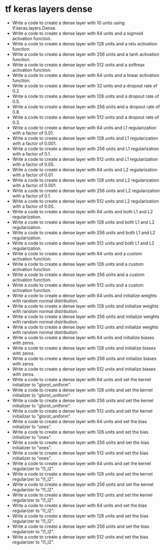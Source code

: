 # tf keras layers dense

- Write a code to create a dense layer with 10 units using tf.keras.layers.Dense.
- Write a code to create a dense layer with 64 units and a sigmoid activation function.
- Write a code to create a dense layer with 128 units and a relu activation function.
- Write a code to create a dense layer with 256 units and a tanh activation function.
- Write a code to create a dense layer with 512 units and a softmax activation function.
- Write a code to create a dense layer with 64 units and a linear activation function.
- Write a code to create a dense layer with 32 units and a dropout rate of 0.2.
- Write a code to create a dense layer with 128 units and a dropout rate of 0.5.
- Write a code to create a dense layer with 256 units and a dropout rate of 0.8.
- Write a code to create a dense layer with 512 units and a dropout rate of 0.3.
- Write a code to create a dense layer with 64 units and L1 regularization with a factor of 0.01.
- Write a code to create a dense layer with 128 units and L1 regularization with a factor of 0.001.
- Write a code to create a dense layer with 256 units and L1 regularization with a factor of 0.1.
- Write a code to create a dense layer with 512 units and L1 regularization with a factor of 0.05.
- Write a code to create a dense layer with 64 units and L2 regularization with a factor of 0.01.
- Write a code to create a dense layer with 128 units and L2 regularization with a factor of 0.001.
- Write a code to create a dense layer with 256 units and L2 regularization with a factor of 0.1.
- Write a code to create a dense layer with 512 units and L2 regularization with a factor of 0.05.
- Write a code to create a dense layer with 64 units and both L1 and L2 regularization.
- Write a code to create a dense layer with 128 units and both L1 and L2 regularization.
- Write a code to create a dense layer with 256 units and both L1 and L2 regularization.
- Write a code to create a dense layer with 512 units and both L1 and L2 regularization.
- Write a code to create a dense layer with 64 units and a custom activation function.
- Write a code to create a dense layer with 128 units and a custom activation function.
- Write a code to create a dense layer with 256 units and a custom activation function.
- Write a code to create a dense layer with 512 units and a custom activation function.
- Write a code to create a dense layer with 64 units and initialize weights with random normal distribution.
- Write a code to create a dense layer with 128 units and initialize weights with random normal distribution.
- Write a code to create a dense layer with 256 units and initialize weights with random normal distribution.
- Write a code to create a dense layer with 512 units and initialize weights with random normal distribution.
- Write a code to create a dense layer with 64 units and initialize biases with zeros.
- Write a code to create a dense layer with 128 units and initialize biases with zeros.
- Write a code to create a dense layer with 256 units and initialize biases with zeros.
- Write a code to create a dense layer with 512 units and initialize biases with zeros.
- Write a code to create a dense layer with 64 units and set the kernel initializer to "glorot_uniform".
- Write a code to create a dense layer with 128 units and set the kernel initializer to "glorot_uniform".
- Write a code to create a dense layer with 256 units and set the kernel initializer to "glorot_uniform".
- Write a code to create a dense layer with 512 units and set the kernel initializer to "glorot_uniform".
- Write a code to create a dense layer with 64 units and set the bias initializer to "ones".
- Write a code to create a dense layer with 128 units and set the bias initializer to "ones".
- Write a code to create a dense layer with 256 units and set the bias initializer to "ones".
- Write a code to create a dense layer with 512 units and set the bias initializer to "ones".
- Write a code to create a dense layer with 64 units and set the kernel regularizer to "l1_l2".
- Write a code to create a dense layer with 128 units and set the kernel regularizer to "l1_l2".
- Write a code to create a dense layer with 256 units and set the kernel regularizer to "l1_l2".
- Write a code to create a dense layer with 512 units and set the kernel regularizer to "l1_l2".
- Write a code to create a dense layer with 64 units and set the bias regularizer to "l1_l2".
- Write a code to create a dense layer with 128 units and set the bias regularizer to "l1_l2".
- Write a code to create a dense layer with 256 units and set the bias regularizer to "l1_l2".
- Write a code to create a dense layer with 512 units and set the bias regularizer to "l1_l2".